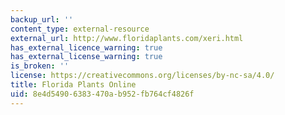 ```yaml
---
backup_url: ''
content_type: external-resource
external_url: http://www.floridaplants.com/xeri.html
has_external_licence_warning: true
has_external_license_warning: true
is_broken: ''
license: https://creativecommons.org/licenses/by-nc-sa/4.0/
title: Florida Plants Online
uid: 8e4d5490-6383-470a-b952-fb764cf4826f
---
```


